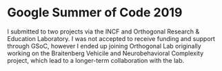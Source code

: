 # Google Summer of Code 2019
I submitted to two projects via the INCF and Orthogonal Research & Education Laboratory. I was not accepted to receive funding and support through GSoC, however I ended up joining Orthogonal Lab originally working on the Braitenberg Vehicile and Neurobehavioral Complexity project, which lead to a longer-term collaboration with the lab. 
